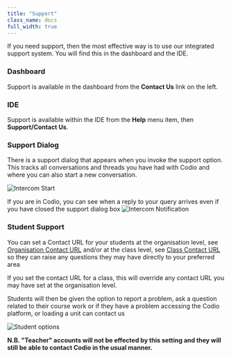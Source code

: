 ```yaml
---
title: "Support"
class_name: docs
full_width: true
---
```


If you need support, then the most effective way is to use our integrated support system. You will find this in the dashboard and the IDE.

### Dashboard
Support is available in the dashboard from the **Contact Us** link on the left.

### IDE
Support is available within the IDE from the **Help** menu item, then **Support/Contact Us**.

### Support Dialog
There is a support dialog that appears when you invoke the support option. This tracks all conversations and threads you have had with Codio and where you can also start a new conversation.

<img alt="Intercom Start" src="/img/docs/intercomstart.png" class="simple"/>

If you are in Codio, you can see when a reply to your query arrives even if you have closed the support dialog box 
<img alt="Intercom Notification" src="/img/docs/intercomnotification.png" class="simple"/>

### Student Support
You can set a Contact URL for your students at the organisation level, see [Organisation Contact URL](/docs/dashboard/create/orgcontacturl) and/or at the class level, see [Class Contact URL](/docs/classes/classmanagement/classcontacturl) so they can raise any questions they may have directly to your preferred area

If you set the contact URL for a class, this will override any contact URL you may have set at the organisation level.

Students will then be given the option to report a problem, ask a question related to their course work or if they have a problem accessing the Codio platform, or loading a unit can contact us

<img alt="Student options" src="/img/docs/manage_organization/studentoptions.png" class="simple"/>


**N.B. "Teacher" accounts will not be effected by this setting and they will still be able to contact Codio in the usual manner.**



